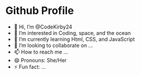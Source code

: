# Github Profile

- 👋 Hi, I’m @CodeKirby24
- 👀 I’m interested in Coding, space, and the ocean
- 🌱 I’m currently learning Html, CSS, and JavaScript
- 💞️ I’m looking to collaborate on ...
- 📫 How to reach me ...
- 😄 Pronouns: She/Her
- ⚡ Fun fact: ...

<!---
CodeKirby24/CodeKirby24 is a ✨ special ✨ repository because its `README.md` (this file) appears on your GitHub profile.
You can click the Preview link to take a look at your changes.
--->
